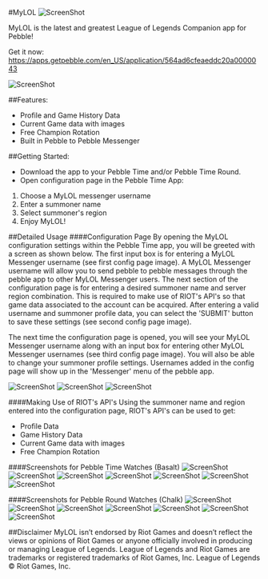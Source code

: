 #MyLOL
![ScreenShot](https://raw.github.com/MitchellRoy/MyLOL-Pebble-App/master/assets/MyLOL_BANNER.png)

MyLOL is the latest and greatest League of Legends Companion app for Pebble!

Get it now: https://apps.getpebble.com/en_US/application/564ad6cfeaeddc20a0000043

![ScreenShot](https://raw.github.com/MitchellRoy/MyLOL-Pebble-App/master/assets/MyLOL_LOGO.png)

##Features:
 * Profile and Game History Data
 * Current Game data with images
 * Free Champion Rotation
 * Built in Pebble to Pebble Messenger 
 
##Getting Started:
 * Download the app to your Pebble Time and/or Pebble Time Round.
 * Open configuration page in the Pebble Time App:
  1. Choose a MyLOL messenger username
  2. Enter a summoner name
  3. Select summoner's region
  4. Enjoy MyLOL!

##Detailed Usage
####Configuration Page
By opening the MyLOL configuration settings within the Pebble Time app, you will be greeted with a screen as shown below. The first input box is for entering a MyLOL Messenger username (see first config page image). A MyLOL Messenger username will allow you to send pebble to pebble messages through the pebble app to other MyLOL Messenger users. The next section of the configuration page is for entering a desired summoner name and server region combination. This is required to make use of RIOT's API's so that game data associated to the account can be acquired. After entering a valid username and summoner profile data, you can select the 'SUBMIT' button to save these settings (see second config page image).

The next time the configuration page is opened, you will see your MyLOL Messenger username along with an input box for entering other MyLOL Messenger usernames (see third config page image). You will also be able to change your summoner profile settings. Usernames added in the config page will show up in the 'Messenger' menu of the pebble app.

![ScreenShot](https://raw.github.com/MitchellRoy/MyLOL-Pebble-App/master/Config_Page_screenshots/MyLOL_CONFIG0.png)
![ScreenShot](https://raw.github.com/MitchellRoy/MyLOL-Pebble-App/master/Config_Page_screenshots/MyLOL_CONFIG2.png)
![ScreenShot](https://raw.github.com/MitchellRoy/MyLOL-Pebble-App/master/Config_Page_screenshots/MyLOL_CONFIG1.png)

####Making Use of RIOT's API's
Using the summoner name and region entered into the configuration page, RIOT's API's can be used to get:
 * Profile Data
 * Game History Data
 * Current Game data with images
 * Free Champion Rotation

####Screenshots for Pebble Time Watches (Basalt)
![ScreenShot](https://raw.github.com/MitchellRoy/MyLOL-Pebble-App/master/Basalt_screenshots/screenshot01.png)
![ScreenShot](https://raw.github.com/MitchellRoy/MyLOL-Pebble-App/master/Basalt_screenshots/screenshot02.png)
![ScreenShot](https://raw.github.com/MitchellRoy/MyLOL-Pebble-App/master/Basalt_screenshots/screenshot03.png)
![ScreenShot](https://raw.github.com/MitchellRoy/MyLOL-Pebble-App/master/Basalt_screenshots/screenshot04.png)
![ScreenShot](https://raw.github.com/MitchellRoy/MyLOL-Pebble-App/master/Basalt_screenshots/screenshot05.png)
![ScreenShot](https://raw.github.com/MitchellRoy/MyLOL-Pebble-App/master/Basalt_screenshots/screenshot06.png)
![ScreenShot](https://raw.github.com/MitchellRoy/MyLOL-Pebble-App/master/Basalt_screenshots/screenshot07.png)

####Screenshots for Pebble Round Watches (Chalk)
![ScreenShot](https://raw.github.com/MitchellRoy/MyLOL-Pebble-App/master/Chalk_screenshots/screenshot01.png)
![ScreenShot](https://raw.github.com/MitchellRoy/MyLOL-Pebble-App/master/Chalk_screenshots/screenshot02.png)
![ScreenShot](https://raw.github.com/MitchellRoy/MyLOL-Pebble-App/master/Chalk_screenshots/screenshot03.png)
![ScreenShot](https://raw.github.com/MitchellRoy/MyLOL-Pebble-App/master/Chalk_screenshots/screenshot04.png)
![ScreenShot](https://raw.github.com/MitchellRoy/MyLOL-Pebble-App/master/Chalk_screenshots/screenshot05.png)
![ScreenShot](https://raw.github.com/MitchellRoy/MyLOL-Pebble-App/master/Chalk_screenshots/screenshot06.png)
![ScreenShot](https://raw.github.com/MitchellRoy/MyLOL-Pebble-App/master/Chalk_screenshots/screenshot07.png)

##Disclaimer 
 MyLOL isn’t endorsed by Riot Games and doesn’t reflect the views or opinions of Riot Games or anyone officially involved in producing or managing League of Legends. League of Legends and Riot Games are trademarks or registered trademarks of Riot Games, Inc. League of Legends © Riot Games, Inc.
